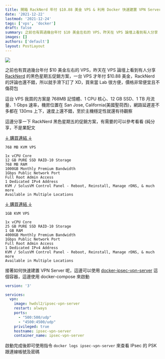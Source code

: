 ```yaml
---
title: 開箱 RackNerd 年付 $10.88 美金 VPS & 利用 Docker 快速建置 VPN Server
date: '2021-12-22'
lastmod: '2021-12-24'
tags: ['vps', 'docker']
draft: false
summary: 之前也有買過幾台年付 $10 美金左右的 VPS，昨天在 VPS 論壇上看到有人分享 RackNerd 的黑色星期五促銷方案，一台 VPS 才年付 $10.88 美金 RackNerd 的評論也還不錯，所以就手滑下訂了 XD，買來當 Lab 很方便，價格非常便宜且不傷荷包
images: []
authors: ['default']
layout: PostLayout
---
```


![](/static/images/2021/12/22/racknerd-vps-vpn-server-wtih-docker/001.png)

之前也有買過幾台年付 \$10 美金左右的 VPS，昨天在 VPS 論壇上看到有人分享 [RackNerd](https://www.racknerd.com/) 的黑色星期五促銷方案，一台 VPS 才年付 \$10.88 美金，RackNerd 的評論也還不錯，所以就手滑下訂了 XD，買來當 Lab 很方便，價格非常便宜且不傷荷包

這台 VPS 我買的方案是 768MB 記憶體、1 CPU 核心、12 GB SSD、1 TB 月流量、1 Gbps 速率，機房位置在 San Jose, California(美國聖荷西)，網路延遲差不多都在 130ms 上下，速度上還不錯，至於主機穩定性就還有待觀察

這邊分享一下 RackNerd 黑色星期五的促銷方案，有需要的可以參考看看 (純分享，不是業配文

[↓ 購買連結 ↓](https://my.racknerd.com/aff.php?aff=1192&pid=587)

```
768 MB KVM VPS

1x vCPU Core
12 GB PURE SSD RAID-10 Storage
768 MB RAM
1000GB Monthly Premium Bandwidth
1Gbps Public Network Port
Full Root Admin Access
1 Dedicated IPv4 Address
KVM / SolusVM Control Panel - Reboot, Reinstall, Manage rDNS, & much more
Available in Multiple Locations
```

[↓ 購買連結 ↓](https://my.racknerd.com/aff.php?aff=1192&pid=588)

```
1GB KVM VPS

1x vCPU Core
25 GB PURE SSD RAID-10 Storage
1 GB RAM
4000GB Monthly Premium Bandwidth
1Gbps Public Network Port
Full Root Admin Access
1 Dedicated IPv4 Address
KVM / SolusVM Control Panel - Reboot, Reinstall, Manage rDNS, & much more
Available in Multiple Locations
```

接著如何快速建置 VPN Server 呢，這邊可以使用 [docker-ipsec-vpn-server](https://github.com/hwdsl2/docker-ipsec-vpn-server) 這個容器，這邊使用 docker-compose 來啟動

```yml:docker-compose.yml
version: '3'

services:
  vpn:
    image: hwdsl2/ipsec-vpn-server
    restart: always
    ports:
      - "500:500/udp"
      - "4500:4500/udp"
    privileged: true
    hostname: ipsec-vpn-server
    container_name: ipsec-vpn-server
```

啟動完成後即可使用指令 `docker logs ipsec-vpn-server` 來查看 IPsec 的 PSK 跟連線帳號及密碼
